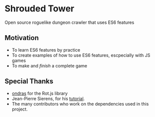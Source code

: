 # Shrouded Tower
Open source roguelike dungeon crawler that uses ES6 features
## Motivation
- To learn ES6 features by practice
- To create examples of how to use ES6 features, escpecially with JS games
- To make and *finish* a complete game
## Special Thanks
- [ondras](https://github.com/ondras) for the Rot.js library
- Jean-Pierre Sierens, for his [tutorial](http://jpsierens.com/use-es6-right-now/).
- The many contributors who work on the dependencies used in this project.
